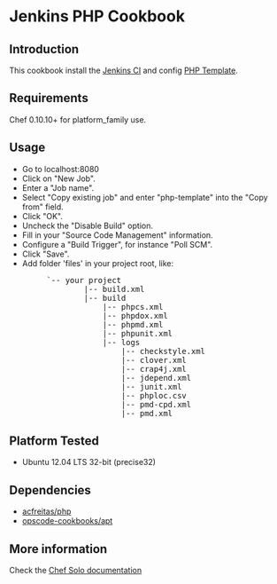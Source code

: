 Jenkins PHP Cookbook
====

## Introduction

This cookbook install the [Jenkins CI](http://jenkins-ci.org/) and config [PHP Template](http://jenkins-php.org/index.html).

## Requirements

Chef 0.10.10+ for platform_family use.

## Usage

* Go to localhost:8080
* Click on "New Job".
* Enter a "Job name".
* Select "Copy existing job" and enter "php-template" into the "Copy from" field.
* Click "OK".
* Uncheck the "Disable Build" option.
* Fill in your "Source Code Management" information.
* Configure a "Build Trigger", for instance "Poll SCM".
* Click "Save".
* Add folder 'files' in your project root, like: 
<pre>
		`-- your project
		    	|-- build.xml
				|-- build
					|-- phpcs.xml 
					|-- phpdox.xml
					|-- phpmd.xml
					|-- phpunit.xml
					|-- logs
					    |-- checkstyle.xml
					    |-- clover.xml
					    |-- crap4j.xml
					    |-- jdepend.xml
					    |-- junit.xml
					    |-- phploc.csv
					    |-- pmd-cpd.xml
					    |-- pmd.xml</pre>

## Platform Tested

- Ubuntu 12.04 LTS 32-bit (precise32)

## Dependencies
- [acfreitas/php](https://github.com/acfreitas/php)
- [opscode-cookbooks/apt](https://github.com/opscode-cookbooks/apt) 

## More information
Check the [Chef Solo documentation](https://docs.chef.io/chef_solo.html)
